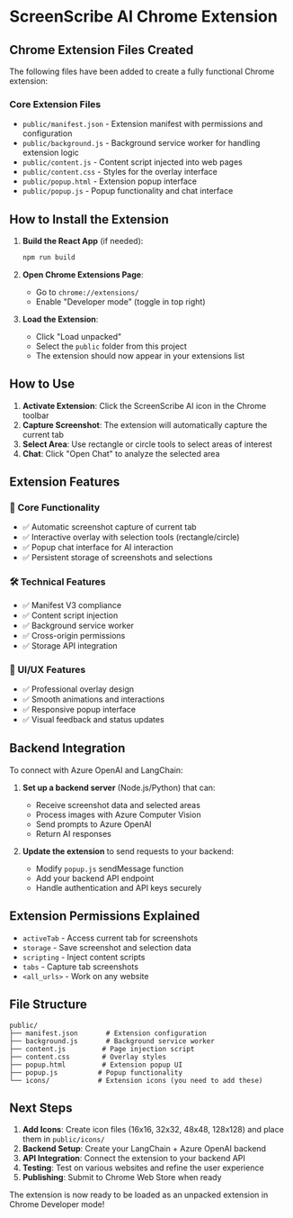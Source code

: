 # ScreenScribe AI Chrome Extension

## Chrome Extension Files Created

The following files have been added to create a fully functional Chrome extension:

### Core Extension Files
- `public/manifest.json` - Extension manifest with permissions and configuration
- `public/background.js` - Background service worker for handling extension logic
- `public/content.js` - Content script injected into web pages
- `public/content.css` - Styles for the overlay interface
- `public/popup.html` - Extension popup interface
- `public/popup.js` - Popup functionality and chat interface

## How to Install the Extension

1. **Build the React App** (if needed):
   ```bash
   npm run build
   ```

2. **Open Chrome Extensions Page**:
   - Go to `chrome://extensions/`
   - Enable "Developer mode" (toggle in top right)

3. **Load the Extension**:
   - Click "Load unpacked"
   - Select the `public` folder from this project
   - The extension should now appear in your extensions list

## How to Use

1. **Activate Extension**: Click the ScreenScribe AI icon in the Chrome toolbar
2. **Capture Screenshot**: The extension will automatically capture the current tab
3. **Select Area**: Use rectangle or circle tools to select areas of interest
4. **Chat**: Click "Open Chat" to analyze the selected area

## Extension Features

### 🎯 Core Functionality
- ✅ Automatic screenshot capture of current tab
- ✅ Interactive overlay with selection tools (rectangle/circle)
- ✅ Popup chat interface for AI interaction
- ✅ Persistent storage of screenshots and selections

### 🛠️ Technical Features
- ✅ Manifest V3 compliance
- ✅ Content script injection
- ✅ Background service worker
- ✅ Cross-origin permissions
- ✅ Storage API integration

### 🎨 UI/UX Features
- ✅ Professional overlay design
- ✅ Smooth animations and interactions
- ✅ Responsive popup interface
- ✅ Visual feedback and status updates

## Backend Integration

To connect with Azure OpenAI and LangChain:

1. **Set up a backend server** (Node.js/Python) that can:
   - Receive screenshot data and selected areas
   - Process images with Azure Computer Vision
   - Send prompts to Azure OpenAI
   - Return AI responses

2. **Update the extension** to send requests to your backend:
   - Modify `popup.js` sendMessage function
   - Add your backend API endpoint
   - Handle authentication and API keys securely

## Extension Permissions Explained

- `activeTab` - Access current tab for screenshots
- `storage` - Save screenshot and selection data
- `scripting` - Inject content scripts
- `tabs` - Capture tab screenshots
- `<all_urls>` - Work on any website

## File Structure
```
public/
├── manifest.json       # Extension configuration
├── background.js       # Background service worker
├── content.js         # Page injection script
├── content.css        # Overlay styles
├── popup.html         # Extension popup UI
├── popup.js          # Popup functionality
└── icons/            # Extension icons (you need to add these)
```

## Next Steps

1. **Add Icons**: Create icon files (16x16, 32x32, 48x48, 128x128) and place them in `public/icons/`
2. **Backend Setup**: Create your LangChain + Azure OpenAI backend
3. **API Integration**: Connect the extension to your backend API
4. **Testing**: Test on various websites and refine the user experience
5. **Publishing**: Submit to Chrome Web Store when ready

The extension is now ready to be loaded as an unpacked extension in Chrome Developer mode!